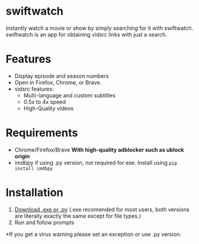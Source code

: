 # swiftwatch
Instantly watch a movie or show by simply searching for it with swiftwatch. swiftwatch is an app for obtaining vidsrc links with just a search.

# Features
- Display episode and season numbers
- Open in Firefox, Chrome, or Brave.
- vidsrc features:
    - Multi-language and custom subtitles
    - 0.5x to 4x speed
    - High-Quality videos
  
# Requirements
- Chrome/Firefox/Brave **With high-quality adblocker such as ublock origin**
- imdbpy if using .py version, not required for exe. Install using `pip install imdbpy`

# Installation
1) [ Download .exe or .py](https://github.com/okiedokiegithub/swiftwatch/releases) (.exe recomended for most users, both versions are literally exactly the same except for file types.)
2) Run and follow prompts

*If you get a virus warning please set an exception or use .py version. 

